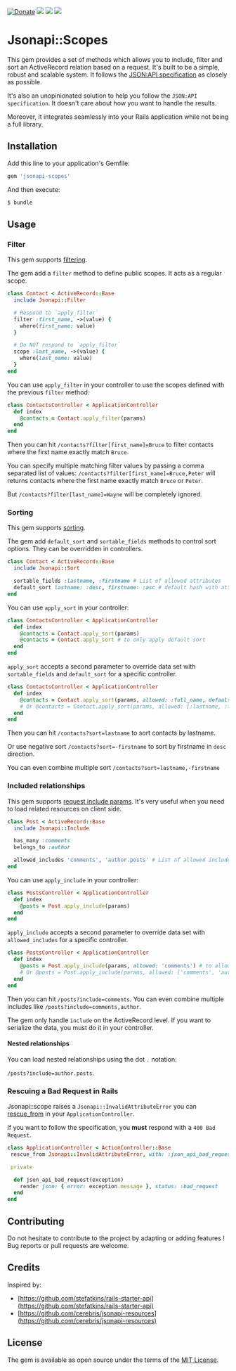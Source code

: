 [![Donate](https://img.shields.io/badge/Donate-PayPal-green.svg)](https://www.paypal.me/guillaumebriday)
[![](https://img.shields.io/gem/dt/jsonapi-scopes.svg)](https://rubygems.org/gems/jsonapi-scopes)
[![](https://img.shields.io/gem/v/jsonapi-scopes.svg)](https://rubygems.org/gems/jsonapi-scopes)
[![](https://img.shields.io/github/license/guillaumebriday/jsonapi-scopes.svg)](https://github.com/guillaumebriday/jsonapi-scopes)

# Jsonapi::Scopes
This gem provides a set of methods which allows you to include, filter and sort an ActiveRecord relation based on a request. It's built to be a simple, robust and scalable system. It follows the [JSON:API specification](https://jsonapi.org/) as closely as possible.

It's also an unopinionated solution to help you follow the `JSON:API specification`. It doesn't care about how you want to handle the results. 

Moreover, it integrates seamlessly into your Rails application while not being a full library.

## Installation
Add this line to your application's Gemfile:

```ruby
gem 'jsonapi-scopes'
```

And then execute:
```bash
$ bundle
```

## Usage

### Filter
This gem supports [filtering](https://jsonapi.org/format/#fetching-filtering).

The gem add a `filter` method to define public scopes.
It acts as a regular scope.

```ruby
class Contact < ActiveRecord::Base
  include Jsonapi::Filter

  # Respond to `apply_filter`
  filter :first_name, ->(value) {
    where(first_name: value)
  }

  # Do NOT respond to `apply_filter`
  scope :last_name, ->(value) {
    where(last_name: value)
  }
end
```

You can use `apply_filter` in your controller to use the scopes defined with the previous `filter` method:

```ruby
class ContactsController < ApplicationController
  def index
    @contacts = Contact.apply_filter(params)
  end
end
```

Then you can hit `/contacts?filter[first_name]=Bruce` to filter contacts where the first name exactly match `Bruce`.

You can specify multiple matching filter values by passing a comma separated list of values: `/contacts?filter[first_name]=Bruce,Peter` will returns contacts where the first name exactly match `Bruce` or `Peter`.

But `/contacts?filter[last_name]=Wayne` will be completely ignored.

### Sorting
This gem supports [sorting](https://jsonapi.org/format/#fetching-sorting).

The gem add `default_sort` and `sortable_fields` methods to control sort options. They can be overridden in controllers.

```ruby
class Contact < ActiveRecord::Base
  include Jsonapi::Sort

  sortable_fields :lastname, :firstname # List of allowed attributes
  default_sort lastname: :desc, firstname: :asc # default hash with attributes and directions
end
```

You can use `apply_sort` in your controller:

```ruby
class ContactsController < ApplicationController
  def index
    @contacts = Contact.apply_sort(params)
    @contacts = Contact.apply_sort # to only apply default sort
  end
end
```

`apply_sort` accepts a second parameter to override data set with `sortable_fields` and `default_sort` for a specific controller.
```ruby
class ContactsController < ApplicationController
  def index
    @contacts = Contact.apply_sort(params, allowed: :full_name, default: { full_name: :desc })
    # Or @contacts = Contact.apply_sort(params, allowed: [:lastname, :full_name], default: { full_name: :desc })
  end
end
```

Then you can hit `/contacts?sort=lastname` to sort contacts by lastname.

Or use negative sort `/contacts?sort=-firstname` to sort by firstname in `desc` direction.

You can even combine multiple sort `/contacts?sort=lastname,-firstname`


### Included relationships
This gem supports [request include params](https://jsonapi.org/format/#fetching-includes). It's very useful when you need to load related resources on client side.

```ruby
class Post < ActiveRecord::Base
  include Jsonapi::Include

  has_many :comments
  belongs_to :author

  allowed_includes 'comments', 'author.posts' # List of allowed includes
end
```

You can use `apply_include` in your controller:

```ruby
class PostsController < ApplicationController
  def index
    @posts = Post.apply_include(params)
  end
end
```

`apply_include` accepts a second parameter to override data set with `allowed_includes` for a specific controller.
```ruby
class PostsController < ApplicationController
  def index
    @posts = Post.apply_include(params, allowed: 'comments') # to allow only comments.
    # Or @posts = Post.apply_include(params, allowed: ['comments', 'author'])
  end
end
```

Then you can hit `/posts?include=comments`. You can even combine multiple includes like `/posts?include=comments,author`.

The gem only handle `include` on the ActiveRecord level. If you want to serialize the data, you must do it in your controller.

#### Nested relationships

You can load nested relationships using the dot `.` notation:

`/posts?include=author.posts`.

### Rescuing a Bad Request in Rails

Jsonapi::scope raises a `Jsonapi::InvalidAttributeError` you can [rescue_from](https://guides.rubyonrails.org/action_controller_overview.html#rescue-from) in your `ApplicationController`.

If you want to follow the specification, you **must** respond with a `400 Bad Request`.

```ruby
class ApplicationController < ActionController::Base
 rescue_from Jsonapi::InvalidAttributeError, with: :json_api_bad_request

 private

  def json_api_bad_request(exception)
    render json: { error: exception.message }, status: :bad_request
  end
end
```

## Contributing
Do not hesitate to contribute to the project by adapting or adding features ! Bug reports or pull requests are welcome.

## Credits

Inspired by:

+ [https://github.com/stefatkins/rails-starter-api](https://github.com/stefatkins/rails-starter-api)
+ [https://github.com/cerebris/jsonapi-resources](https://github.com/cerebris/jsonapi-resources)

## License
The gem is available as open source under the terms of the [MIT License](https://opensource.org/licenses/MIT).
